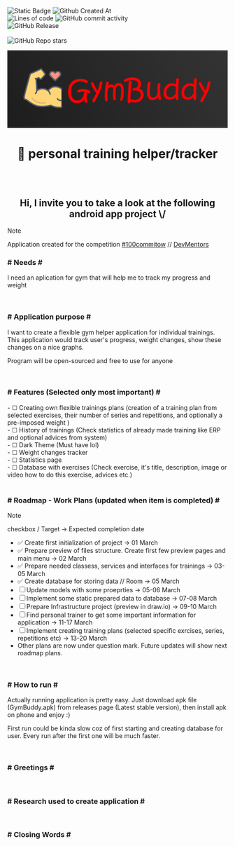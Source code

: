 ![Static Badge](https://img.shields.io/badge/Technology-Kotlin-8A2BE2?style=for-the-badge&logo=kotlin) ![Github Created At](https://img.shields.io/github/created-at/Lewan24/GymBuddy?style=for-the-badge)<br>
![Lines of code](https://tokei.rs/b1/github/Lewan24/GymBuddy?style=for-the-badge) ![GitHub commit activity](https://img.shields.io/github/commit-activity/w/Lewan24/GymBuddy?style=for-the-badge)<br>
![GitHub Release](https://img.shields.io/github/v/release/Lewan24/GymBuddy?style=for-the-badge)<br><br>
![GitHub Repo stars](https://img.shields.io/github/stars/Lewan24/GymBuddy) <br>

![App logo](https://github.com/Lewan24/GymBuddy/blob/main/Resources/GymBuddy-Logo.png)

<h1 align="center">&#x1F4F2; personal training helper/tracker</h1>

<br><br>

<h2 align="center">Hi, I invite you to take a look at the following android app project \/</h2>

> [!NOTE]
> <p align="left">Application created for the competition <a href="https://100commitow.pl">#100commitow</a> // <a href="https://devmentors.io/">DevMentors</a></p>

<h3 align="left"># Needs #</h3>
<p align="left">I need an aplication for gym that will help me to track my progress and weight</p>

<br>

<h3 align="left"># Application purpose #</h3>
<p align="left">I want to create a flexible gym helper application for individual trainings.<br>This application would track user's progress, weight changes, show these changes on a nice graphs.</p>
<p align="left">Program will be open-sourced and free to use for anyone</p><br>

<h3 align="left"># Features (Selected only most important) #</h3>
<!-- &#x2610; checkbox empty
     &#x2705; checkbox full green
-->
- &#x2610; Creating own flexible trainings plans (creation of a training plan from selected exercises, their number of series and repetitions, and optionally a pre-imposed weight )<br>
- &#x2610; History of trainings (Check statistics of already made training like ERP and optional advices from system)<br>
- &#x2610; Dark Theme (Must have lol)<br>
- &#x2610; Weight changes tracker<br>
- &#x2610; Statistics page<br>
- &#x2610; Database with exercises (Check exercise, it's title, description, image or video how to do this exercise, advices etc.)<br><br>

<h3 align="left"># Roadmap - Work Plans (updated when item is completed) #</h3>

> [!NOTE]
> <p>checkbox / Target → Expected completion date</p>
<!-- &#x2610; checkbox empty
     &#x2705; checkbox full green
-->
- &#x2705; Create first initialization of project → 01 March<br>
- &#x2705; Prepare preview of files structure. Create first few preview pages and main menu → 02 March<br>
- &#x2705; Prepare needed classess, services and interfaces for trainings → 03-05 March<br>
- &#x2705; Create database for storing data // Room → 05 March<br>
- &#x2610; Update models with some proeprties → 05-06 March<br>
- &#x2610; Implement some static prepared data to database → 07-08 March<br>
- &#x2610; Prepare Infrastructure project (preview in draw.io) → 09-10 March<br>
- &#x2610; Find personal trainer to get some important information for application → 11-17 March<br>
- &#x2610; Implement creating training plans (selected specific exrcises, series, repetitions etc) → 13-20 March<br>
- Other plans are now under question mark. Future updates will show next roadmap plans.
<br>

<h3 align="left"># How to run #</h3>
<p allign="left">Actually running application is pretty easy. Just download apk file (GymBuddy.apk) from releases page (Latest stable version), then install apk on phone and enjoy :)</p>
<p allign="left">First run could be kinda slow coz of first starting and creating database for user. Every run after the first one will be much faster.</p>
<br>

<h3 align="left"># Greetings #</h3>
<br>

<h3 align="left"># Research used to create application #</h3>
<br>

<h3 align="left"># Closing Words #</h3>
